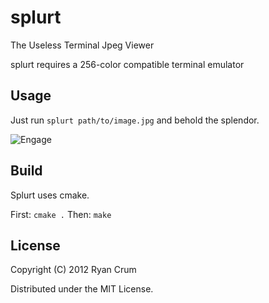 # splurt
The Useless Terminal Jpeg Viewer

splurt requires a 256-color compatible terminal emulator

## Usage

Just run `splurt path/to/image.jpg` and behold the splendor.

![Engage](http://github.com/thorstadt/splurt/raw/master/doc/screen.jpg)

## Build

Splurt uses cmake.

First: `cmake .`
Then: `make`

## License

Copyright (C) 2012 Ryan Crum

Distributed under the MIT License.

